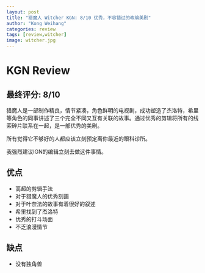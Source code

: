 ```yaml
---
layout: post
title: "猎魔人 Witcher KGN: 8/10 优秀，不容错过的改编美剧"
author: "Kong Weihang"
categories: review
tags: [review,witcher]
image: witcher.jpg
---
```


# KGN Review

## 最终评分: 8/10

猎魔人是一部制作精良，情节紧凑，角色鲜明的电视剧，成功塑造了杰洛特，希里等角色的同事讲述了三个完全不同又互有关联的故事。通过优秀的剪辑将所有的线索碎片联系在一起，是一部优秀的美剧。

所有觉得它不够好的人都应该立刻预定离你最近的眼科诊所。

我强烈建议IGN的编辑立刻去做这件事情。

## 优点 

- 高超的剪辑手法
- 对于猎魔人的优秀刻画
- 对于叶奈法的故事有着很好的叙述
- 希里找到了杰洛特
- 优秀的打斗场面
- 不乏浪漫情节

## 缺点

- 没有独角兽

